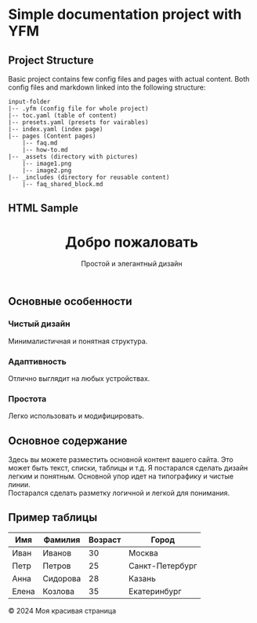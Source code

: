# Simple documentation project with YFM


## Project Structure
Basic project contains few config files and pages with actual content. Both config files and markdown linked into the following structure:


```
input-folder
|-- .yfm (config file for whole project)
|-- toc.yaml (table of content)
|-- presets.yaml (presets for vairables)
|-- index.yaml (index page)
|-- pages (Content pages)
    |-- faq.md
    |-- how-to.md
|-- _assets (directory with pictures)
    |-- image1.png
    |-- image2.png
|-- _includes (directory for reusable content)
    |-- faq_shared_block.md
```



## HTML Sample
<!DOCTYPE html>
<html lang="ru">
<head>
    <meta charset="UTF-8">
    <meta name="viewport" content="width=device-width, initial-scale=1.0">
    <title>Красивая Страница</title>
    <link rel="stylesheet" href="style.css">
</head>
<body>
    <header>
        <div class="container">
            <h1>Добро пожаловать</h1>
            <p>Простой и элегантный дизайн</p>
        </div>
    </header>
    <main>
        <div class="container">
            <section class="feature-section">
                <h2>Основные особенности</h2>
                <div class="features">
                    <div class="feature">
                        <h3>Чистый дизайн</h3>
                        <p>Минималистичная и понятная структура.</p>
                    </div>
                    <div class="feature">
                        <h3>Адаптивность</h3>
                        <p>Отлично выглядит на любых устройствах.</p>
                    </div>
                    <div class="feature">
                        <h3>Простота</h3>
                        <p>Легко использовать и модифицировать.</p>
                    </div>
                </div>
            </section>
            <section class="content-section">
                <h2>Основное содержание</h2>
                 <p>
                    Здесь вы можете разместить основной контент вашего сайта. Это может быть текст, списки, таблицы и т.д. 
                    Я постарался сделать дизайн легким и понятным. Основной упор идет на типографику и чистые линии.
                    <br>
                     Постарался сделать разметку логичной и легкой для понимания.
                </p>
            </section>
            <section class="table-section">
              <h2>Пример таблицы</h2>
              <div class="table-container">
                <table>
                  <thead>
                    <tr>
                      <th>Имя</th>
                      <th>Фамилия</th>
                      <th>Возраст</th>
                      <th>Город</th>
                    </tr>
                  </thead>
                  <tbody>
                    <tr>
                      <td>Иван</td>
                      <td>Иванов</td>
                      <td>30</td>
                      <td>Москва</td>
                    </tr>
                    <tr>
                      <td>Петр</td>
                      <td>Петров</td>
                      <td>25</td>
                      <td>Санкт-Петербург</td>
                    </tr>
                     <tr>
                      <td>Анна</td>
                      <td>Сидорова</td>
                      <td>28</td>
                      <td>Казань</td>
                    </tr>
                     <tr>
                      <td>Елена</td>
                      <td>Козлова</td>
                      <td>35</td>
                      <td>Екатеринбург</td>
                    </tr>
                  </tbody>
                </table>
              </div>
            </section>
        </div>
    </main>
    <footer>
        <div class="container">
            <p>&copy; 2024 Моя красивая страница</p>
        </div>
    </footer>
</body>
</html>




